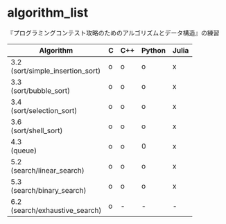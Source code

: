 # algorithm_list

『プログラミングコンテスト攻略のためのアルゴリズムとデータ構造』の練習

| Algorithm                           | C | C++ | Python | Julia |
| ---------                           | - | --- | ------ | ----- |
| 3.2<br>(sort/simple_insertion_sort) | o | o   | o      | x     |
| 3.3<br>(sort/bubble_sort)           | o | o   | o      | x     |
| 3.4<br>(sort/selection_sort)        | o | o   | o      | x     |
| 3.6<br>(sort/shell_sort)            | o | o   | o      | x     |
| 4.3<br>(queue)                      | o | o   | 0      | x     |
| 5.2<br>(search/linear_search)       | o | o   | o      | x     |
| 5.3<br>(search/binary_search)       | o | o   | o      | x     |
| 6.2<br>(search/exhaustive_search)   | o | -   | -      | -     |

